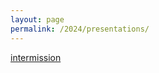 ```yaml
---
layout: page
permalink: /2024/presentations/
---
```


[intermission](https://docs.google.com/presentation/d/1gYrzcT2VVMl5y8RoywHavpLLzWxwt-B8LR8L2ZwAZJ4/pub?start=false&loop=false&delayms=5000)
